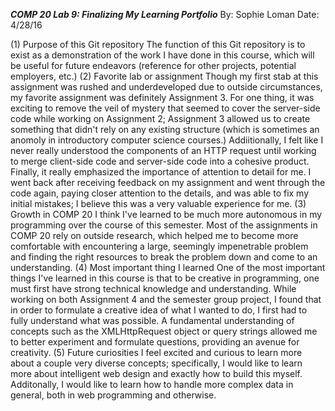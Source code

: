 ***COMP 20 Lab 9: Finalizing My Learning Portfolio***
By: Sophie Loman
Date: 4/28/16

(1) Purpose of this Git repository
	The function of this Git repository is to exist as a demonstration of the work I have done in this course, which will be useful for future endeavors (reference for other projects, potential employers, etc.)
(2) Favorite lab or assignment
	Though my first stab at this assignment was rushed and underdeveloped due to outside circumstances, my favorite assignment was definitely Assignment 3. For one thing, it was exciting to remove the veil of mystery that seemed to cover the server-side code while working on Assignment 2; Assignment 3 allowed us to create something that didn't rely on any existing structure (which is sometimes an anomoly in introductory computer science courses.) Addiitionally, I felt like I never really understood the components of an HTTP request until working to merge client-side code and server-side code into a cohesive product. Finally, it really emphasized the importance of attention to detail for me. I went back after receiving feedback on my assignment and went through the code again, paying closer attention to the details, and was able to fix my initial mistakes; I believe this was a very valuable experience for me. 
(3) Growth in COMP 20
	I think I've learned to be much more autonomous in my programming over the course of this semester. Most of the assignments in COMP 20 rely on outside research, which helped me to become more comfortable with encountering a large, seemingly impenetrable problem and finding the right resources to break the problem down and come to an understanding. 
(4) Most important thing I learned
	One of the most important things I've learned in this course is that to be creative in programming, one must first have strong technical knowledge and understanding. While working on both Assignment 4 and the semester group project, I found that in order to formulate a creative idea of what I wanted to do, I first had to fully understand what was possible. A fundamental understanding of concepts such as the XMLHttpRequest object or query strings allowed me to better experiment and formulate questions, providing an avenue for creativity.
(5) Future curiosities
	I feel excited and curious to learn more about a couple very diverse concepts; specifically, I would like to learn more about intelligent web design and exactly how to build this myself. Additonally, I would like to learn how to handle more complex data in general, both in web programming and otherwise.
